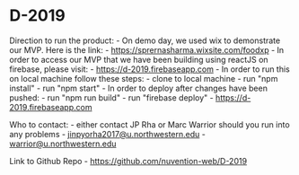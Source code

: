 # D-2019
Direction to run the product:
	- On demo day, we used wix to demonstrate our MVP. Here is the link:
		- https://sprernasharma.wixsite.com/foodxp
	- In order to access our MVP that we have been building using reactJS on firebase, please visit:
		- https://d-2019.firebaseapp.com
	- In order to run this on local machine follow these steps:
		- clone to local machine
		- run "npm install"
		- run "npm start"
	- In order to deploy after changes have been pushed:
		- run "npm run build"
		- run "firebase deploy"
		- https://d-2019.firebaseapp.com

Who to contact:
	- either contact JP Rha or Marc Warrior should you run into any problems
	- jinpyorha2017@u.northwestern.edu
	- warrior@u.northwestern.edu

Link to Github Repo
	- https://github.com/nuvention-web/D-2019
